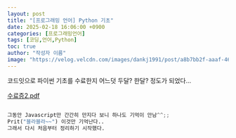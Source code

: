 ```yaml
---
layout: post
title: "[프로그래밍 언어] Python 기초"
date: 2025-02-18 16:06:00 +0900
categories: [프로그래밍언어]
tags: [코딩,언어,Python]
toc: true
author: "작성자 이름"
image: "https://velog.velcdn.com/images/dankj1991/post/a8b7bb2f-aaaf-4661-9914-cd442fca8f2f/image.png"
---
```



코드잇으로 파이썬 기초를 수료한지 어느덧 두달? 한달? 정도가 되었다...   

[수료증2.pdf](https://github.com/user-attachments/files/18840450/2.pdf)


   ```python

그동안 Javascript만 간간히 만지다 보니 하나도 기억이 안남^^;;  
Prit("블라블라~~") 이것만 기억난다..  
그래서 다시 처음부터 정리하기 시작했다.   


  

